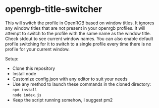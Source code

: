 # openrgb-title-switcher

This will switch the profile in OpenRGB based on window titles. It ignores any window titles that are not present in your openrgb profiles. It will attempt to switch to the profile with the same name as the window title. Check stdout to see current window names. You can also enable default profile switching for it to switch to a single profile every time there is no profile for your current window.

Setup: 
- Clone this repository
- Install node
- Customize config.json with any editor to suit your needs
- Use any method to launch these commands in the cloned directory:  
`npm install`  
`node index.js`
- Keep the script running somehow, I suggest pm2
